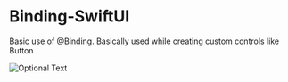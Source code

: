 # Binding-SwiftUI
Basic use of @Binding. Basically used while creating custom controls like Button

![Optional Text](../master/binding.png)
